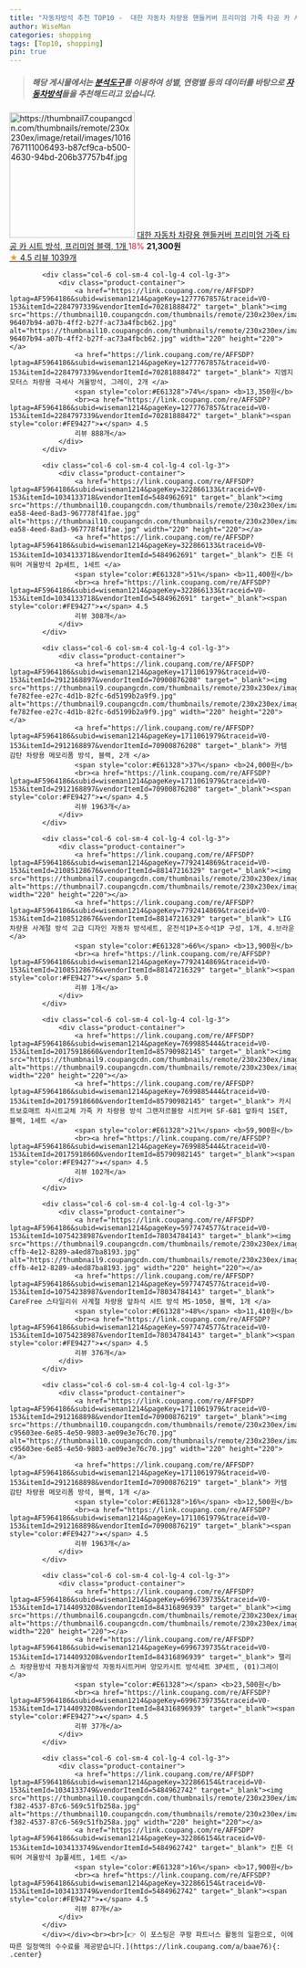 ```yaml
---
title: "자동차방석 추천 TOP10 -  대한 자동차 차량용 핸들커버 프리미엄 가죽 타공 카 시트 방석, 프리미엄 블랙, 1개 "
author: WiseMan
categories: shopping
tags: [Top10, shopping]
pin: true
---
```


> ##### 해당 게시물에서는 [**분석도구**](https://itemscout.io/)를 이용하여 **성별**, **연령별** 등의 데이터를 바탕으로 [**자동차방석**](https://link.coupang.com/a/baae76)들을 추천해드리고 있습니다.
<div class="container"><div class="row">
            <div class="col-6 col-sm-4 col-lg-4 col-lg-3">
                <div class="product-container">
                    <a href="https://link.coupang.com/re/AFFSDP?lptag=AF5964186&subid=wiseman1214&pageKey=7769224817&traceid=V0-153&itemId=14214057536&vendorItemId=81459484766" target="_blank"><img src="https://thumbnail7.coupangcdn.com/thumbnails/remote/230x230ex/image/retail/images/1016767111006493-b87cf9ca-b500-4630-94bd-206b37757b4f.jpg" alt="https://thumbnail7.coupangcdn.com/thumbnails/remote/230x230ex/image/retail/images/1016767111006493-b87cf9ca-b500-4630-94bd-206b37757b4f.jpg" width="220" height="220"></a>
                    <a href="https://link.coupang.com/re/AFFSDP?lptag=AF5964186&subid=wiseman1214&pageKey=7769224817&traceid=V0-153&itemId=14214057536&vendorItemId=81459484766" target="_blank"> 대한 자동차 차량용 핸들커버 프리미엄 가죽 타공 카 시트 방석, 프리미엄 블랙, 1개 </a>
                    <span style="color:#E61328">18%</span> <b>21,300원</b>
                    <br><a href="https://link.coupang.com/re/AFFSDP?lptag=AF5964186&subid=wiseman1214&pageKey=7769224817&traceid=V0-153&itemId=14214057536&vendorItemId=81459484766" target="_blank"><span style="color:#FE9427">★</span> 4.5
                    리뷰 1039개</a>
                </div>
            </div>
            
            <div class="col-6 col-sm-4 col-lg-4 col-lg-3">
                <div class="product-container">
                    <a href="https://link.coupang.com/re/AFFSDP?lptag=AF5964186&subid=wiseman1214&pageKey=1277767857&traceid=V0-153&itemId=2284797339&vendorItemId=70281888472" target="_blank"><img src="https://thumbnail10.coupangcdn.com/thumbnails/remote/230x230ex/image/retail/images/4443093347650047-96407b94-a07b-4ff2-b27f-ac73a4fbcb62.jpg" alt="https://thumbnail10.coupangcdn.com/thumbnails/remote/230x230ex/image/retail/images/4443093347650047-96407b94-a07b-4ff2-b27f-ac73a4fbcb62.jpg" width="220" height="220"></a>
                    <a href="https://link.coupang.com/re/AFFSDP?lptag=AF5964186&subid=wiseman1214&pageKey=1277767857&traceid=V0-153&itemId=2284797339&vendorItemId=70281888472" target="_blank"> 지엠지모터스 차량용 극세사 겨울방석, 그레이, 2개 </a>
                    <span style="color:#E61328">74%</span> <b>13,350원</b>
                    <br><a href="https://link.coupang.com/re/AFFSDP?lptag=AF5964186&subid=wiseman1214&pageKey=1277767857&traceid=V0-153&itemId=2284797339&vendorItemId=70281888472" target="_blank"><span style="color:#FE9427">★</span> 4.5
                    리뷰 888개</a>
                </div>
            </div>
            
            <div class="col-6 col-sm-4 col-lg-4 col-lg-3">
                <div class="product-container">
                    <a href="https://link.coupang.com/re/AFFSDP?lptag=AF5964186&subid=wiseman1214&pageKey=322866133&traceid=V0-153&itemId=1034133718&vendorItemId=5484962691" target="_blank"><img src="https://thumbnail10.coupangcdn.com/thumbnails/remote/230x230ex/image/retail/images/2019/10/17/11/7/4984b7de-ea58-4eed-8ad3-967778f41fae.jpg" alt="https://thumbnail10.coupangcdn.com/thumbnails/remote/230x230ex/image/retail/images/2019/10/17/11/7/4984b7de-ea58-4eed-8ad3-967778f41fae.jpg" width="220" height="220"></a>
                    <a href="https://link.coupang.com/re/AFFSDP?lptag=AF5964186&subid=wiseman1214&pageKey=322866133&traceid=V0-153&itemId=1034133718&vendorItemId=5484962691" target="_blank"> 킨톤 더워머 겨울방석 2p세트, 1세트 </a>
                    <span style="color:#E61328">51%</span> <b>11,400원</b>
                    <br><a href="https://link.coupang.com/re/AFFSDP?lptag=AF5964186&subid=wiseman1214&pageKey=322866133&traceid=V0-153&itemId=1034133718&vendorItemId=5484962691" target="_blank"><span style="color:#FE9427">★</span> 4.5
                    리뷰 308개</a>
                </div>
            </div>
            
            <div class="col-6 col-sm-4 col-lg-4 col-lg-3">
                <div class="product-container">
                    <a href="https://link.coupang.com/re/AFFSDP?lptag=AF5964186&subid=wiseman1214&pageKey=1711061979&traceid=V0-153&itemId=2912168897&vendorItemId=70900876208" target="_blank"><img src="https://thumbnail9.coupangcdn.com/thumbnails/remote/230x230ex/image/retail/images/4076362700663025-fe782fee-e27c-4d1b-82fc-6d5199b2a9f9.jpg" alt="https://thumbnail9.coupangcdn.com/thumbnails/remote/230x230ex/image/retail/images/4076362700663025-fe782fee-e27c-4d1b-82fc-6d5199b2a9f9.jpg" width="220" height="220"></a>
                    <a href="https://link.coupang.com/re/AFFSDP?lptag=AF5964186&subid=wiseman1214&pageKey=1711061979&traceid=V0-153&itemId=2912168897&vendorItemId=70900876208" target="_blank"> 카템 감탄 차량용 메모리폼 방석, 블랙, 2개 </a>
                    <span style="color:#E61328">37%</span> <b>24,000원</b>
                    <br><a href="https://link.coupang.com/re/AFFSDP?lptag=AF5964186&subid=wiseman1214&pageKey=1711061979&traceid=V0-153&itemId=2912168897&vendorItemId=70900876208" target="_blank"><span style="color:#FE9427">★</span> 4.5
                    리뷰 1963개</a>
                </div>
            </div>
            
            <div class="col-6 col-sm-4 col-lg-4 col-lg-3">
                <div class="product-container">
                    <a href="https://link.coupang.com/re/AFFSDP?lptag=AF5964186&subid=wiseman1214&pageKey=7792414869&traceid=V0-153&itemId=21085128676&vendorItemId=88147216329" target="_blank"><img src="https://thumbnail7.coupangcdn.com/thumbnails/remote/230x230ex/image/vendor_inventory/b17d/de624d10c252251e9be833157d72c62664388d91c80b610b866b588c07b9.png" alt="https://thumbnail7.coupangcdn.com/thumbnails/remote/230x230ex/image/vendor_inventory/b17d/de624d10c252251e9be833157d72c62664388d91c80b610b866b588c07b9.png" width="220" height="220"></a>
                    <a href="https://link.coupang.com/re/AFFSDP?lptag=AF5964186&subid=wiseman1214&pageKey=7792414869&traceid=V0-153&itemId=21085128676&vendorItemId=88147216329" target="_blank"> LIG 차량용 사계절 방석 고급 디자인 자동차 방석세트, 운전석1P+조수석1P 구성, 1개, 4.브라운 </a>
                    <span style="color:#E61328">66%</span> <b>13,900원</b>
                    <br><a href="https://link.coupang.com/re/AFFSDP?lptag=AF5964186&subid=wiseman1214&pageKey=7792414869&traceid=V0-153&itemId=21085128676&vendorItemId=88147216329" target="_blank"><span style="color:#FE9427">★</span> 5.0
                    리뷰 1개</a>
                </div>
            </div>
            
            <div class="col-6 col-sm-4 col-lg-4 col-lg-3">
                <div class="product-container">
                    <a href="https://link.coupang.com/re/AFFSDP?lptag=AF5964186&subid=wiseman1214&pageKey=7699885444&traceid=V0-153&itemId=20175918660&vendorItemId=85790982145" target="_blank"><img src="https://thumbnail9.coupangcdn.com/thumbnails/remote/230x230ex/image/vendor_inventory/03fd/daf330d2b121a9b63468c5c71da58b2096231312ad5cf893df8697f46923.jpg" alt="https://thumbnail9.coupangcdn.com/thumbnails/remote/230x230ex/image/vendor_inventory/03fd/daf330d2b121a9b63468c5c71da58b2096231312ad5cf893df8697f46923.jpg" width="220" height="220"></a>
                    <a href="https://link.coupang.com/re/AFFSDP?lptag=AF5964186&subid=wiseman1214&pageKey=7699885444&traceid=V0-153&itemId=20175918660&vendorItemId=85790982145" target="_blank"> 카시트보호매트 차시트교체 가죽 카 차량용 방석 그랜저르블랑 시트커버 SF-681 앞좌석 1SET, 블랙, 1세트 </a>
                    <span style="color:#E61328">21%</span> <b>59,900원</b>
                    <br><a href="https://link.coupang.com/re/AFFSDP?lptag=AF5964186&subid=wiseman1214&pageKey=7699885444&traceid=V0-153&itemId=20175918660&vendorItemId=85790982145" target="_blank"><span style="color:#FE9427">★</span> 4.5
                    리뷰 102개</a>
                </div>
            </div>
            
            <div class="col-6 col-sm-4 col-lg-4 col-lg-3">
                <div class="product-container">
                    <a href="https://link.coupang.com/re/AFFSDP?lptag=AF5964186&subid=wiseman1214&pageKey=5977474577&traceid=V0-153&itemId=10754238987&vendorItemId=78034784143" target="_blank"><img src="https://thumbnail9.coupangcdn.com/thumbnails/remote/230x230ex/image/retail/images/2021/08/06/11/9/8dd08055-cffb-4e12-8289-a4ed87ba8193.jpg" alt="https://thumbnail9.coupangcdn.com/thumbnails/remote/230x230ex/image/retail/images/2021/08/06/11/9/8dd08055-cffb-4e12-8289-a4ed87ba8193.jpg" width="220" height="220"></a>
                    <a href="https://link.coupang.com/re/AFFSDP?lptag=AF5964186&subid=wiseman1214&pageKey=5977474577&traceid=V0-153&itemId=10754238987&vendorItemId=78034784143" target="_blank"> CareFree 스타일리쉬 사계절 차량용 앞좌석 시트 방석 MS-1050, 블랙, 1개 </a>
                    <span style="color:#E61328">48%</span> <b>11,410원</b>
                    <br><a href="https://link.coupang.com/re/AFFSDP?lptag=AF5964186&subid=wiseman1214&pageKey=5977474577&traceid=V0-153&itemId=10754238987&vendorItemId=78034784143" target="_blank"><span style="color:#FE9427">★</span> 4.5
                    리뷰 376개</a>
                </div>
            </div>
            
            <div class="col-6 col-sm-4 col-lg-4 col-lg-3">
                <div class="product-container">
                    <a href="https://link.coupang.com/re/AFFSDP?lptag=AF5964186&subid=wiseman1214&pageKey=1711061979&traceid=V0-153&itemId=2912168898&vendorItemId=70900876219" target="_blank"><img src="https://thumbnail10.coupangcdn.com/thumbnails/remote/230x230ex/image/retail/images/82350777574390-c95603ee-6e85-4e50-9803-ae09e3e76c70.jpg" alt="https://thumbnail10.coupangcdn.com/thumbnails/remote/230x230ex/image/retail/images/82350777574390-c95603ee-6e85-4e50-9803-ae09e3e76c70.jpg" width="220" height="220"></a>
                    <a href="https://link.coupang.com/re/AFFSDP?lptag=AF5964186&subid=wiseman1214&pageKey=1711061979&traceid=V0-153&itemId=2912168898&vendorItemId=70900876219" target="_blank"> 카템 감탄 차량용 메모리폼 방석, 블랙, 1개 </a>
                    <span style="color:#E61328">16%</span> <b>12,500원</b>
                    <br><a href="https://link.coupang.com/re/AFFSDP?lptag=AF5964186&subid=wiseman1214&pageKey=1711061979&traceid=V0-153&itemId=2912168898&vendorItemId=70900876219" target="_blank"><span style="color:#FE9427">★</span> 4.5
                    리뷰 1963개</a>
                </div>
            </div>
            
            <div class="col-6 col-sm-4 col-lg-4 col-lg-3">
                <div class="product-container">
                    <a href="https://link.coupang.com/re/AFFSDP?lptag=AF5964186&subid=wiseman1214&pageKey=6996739735&traceid=V0-153&itemId=17144093208&vendorItemId=84316896939" target="_blank"><img src="https://thumbnail6.coupangcdn.com/thumbnails/remote/230x230ex/image/vendor_inventory/5efb/70601d9cb88b55f00e4558b703f7b7f65ad9d319eeebcbf14dbb0855bbe6.jpg" alt="https://thumbnail6.coupangcdn.com/thumbnails/remote/230x230ex/image/vendor_inventory/5efb/70601d9cb88b55f00e4558b703f7b7f65ad9d319eeebcbf14dbb0855bbe6.jpg" width="220" height="220"></a>
                    <a href="https://link.coupang.com/re/AFFSDP?lptag=AF5964186&subid=wiseman1214&pageKey=6996739735&traceid=V0-153&itemId=17144093208&vendorItemId=84316896939" target="_blank"> 팰리스 차량용방석 자동차겨울방석 자동차시트커버 양모카시트 방석세트 3P세트, (01)그레이 </a>
                    <span style="color:#E61328"></span> <b>23,500원</b>
                    <br><a href="https://link.coupang.com/re/AFFSDP?lptag=AF5964186&subid=wiseman1214&pageKey=6996739735&traceid=V0-153&itemId=17144093208&vendorItemId=84316896939" target="_blank"><span style="color:#FE9427">★</span> 4.5
                    리뷰 37개</a>
                </div>
            </div>
            
            <div class="col-6 col-sm-4 col-lg-4 col-lg-3">
                <div class="product-container">
                    <a href="https://link.coupang.com/re/AFFSDP?lptag=AF5964186&subid=wiseman1214&pageKey=322866154&traceid=V0-153&itemId=1034133749&vendorItemId=5484962742" target="_blank"><img src="https://thumbnail10.coupangcdn.com/thumbnails/remote/230x230ex/image/retail/images/2019/10/22/17/1/72b3cf20-f382-4537-87c6-569c51fb258a.jpg" alt="https://thumbnail10.coupangcdn.com/thumbnails/remote/230x230ex/image/retail/images/2019/10/22/17/1/72b3cf20-f382-4537-87c6-569c51fb258a.jpg" width="220" height="220"></a>
                    <a href="https://link.coupang.com/re/AFFSDP?lptag=AF5964186&subid=wiseman1214&pageKey=322866154&traceid=V0-153&itemId=1034133749&vendorItemId=5484962742" target="_blank"> 킨톤 더워머 겨울방석 3p풀세트, 1세트 </a>
                    <span style="color:#E61328">16%</span> <b>17,900원</b>
                    <br><a href="https://link.coupang.com/re/AFFSDP?lptag=AF5964186&subid=wiseman1214&pageKey=322866154&traceid=V0-153&itemId=1034133749&vendorItemId=5484962742" target="_blank"><span style="color:#FE9427">★</span> 4.5
                    리뷰 87개</a>
                </div>
            </div>
            </div></div><br><br>[👉 이 포스팅은 쿠팡 파트너스 활동의 일환으로, 이에 따른 일정액의 수수료를 제공받습니다.](https://link.coupang.com/a/baae76){: .center}